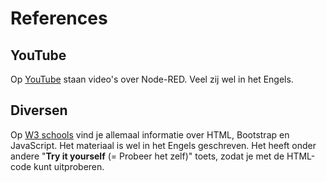 # References

## YouTube

Op [YouTube](https://www.youtube.com/results?search_query=node-red+) staan video's over Node-RED. Veel zij wel in het Engels.

## Diversen

Op [W3 schools](https://www.w3schools.com/html/) vind je allemaal informatie over HTML, Bootstrap en JavaScript. Het materiaal is wel in het Engels geschreven. Het heeft onder andere "**Try it yourself** (= Probeer het zelf)" toets, zodat je met de HTML-code kunt uitproberen.
